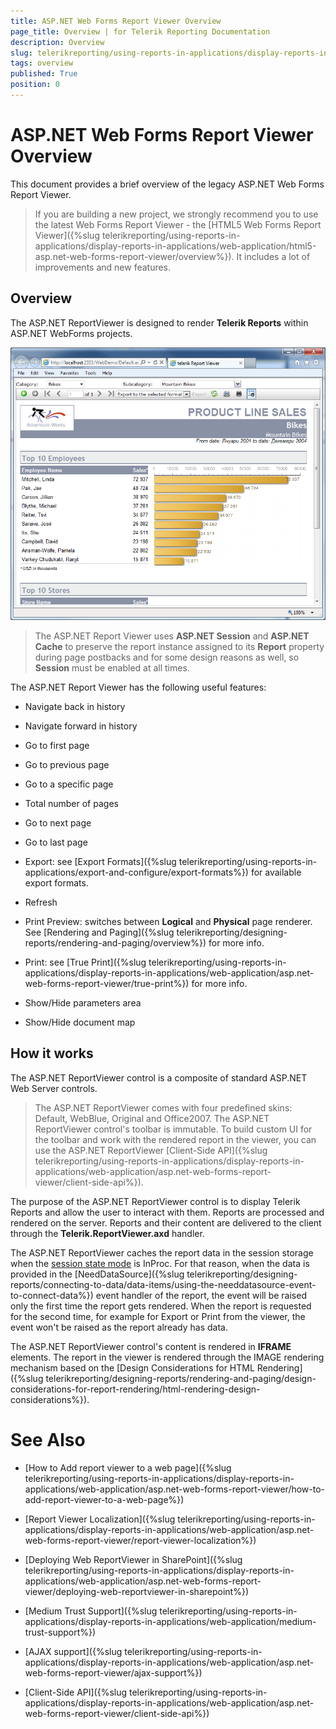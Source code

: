 ```yaml
---
title: ASP.NET Web Forms Report Viewer Overview
page_title: Overview | for Telerik Reporting Documentation
description: Overview
slug: telerikreporting/using-reports-in-applications/display-reports-in-applications/web-application/asp.net-web-forms-report-viewer/overview
tags: overview
published: True
position: 0
---
```


# ASP.NET Web Forms Report Viewer Overview



This document provides a brief overview of the legacy ASP.NET Web Forms Report Viewer.       

> If you are building a new project, we strongly recommend you to use         the latest Web Forms Report Viewer - the [HTML5 Web Forms Report Viewer]({%slug telerikreporting/using-reports-in-applications/display-reports-in-applications/web-application/html5-asp.net-web-forms-report-viewer/overview%}).          It includes a lot of improvements and new features.       


## Overview

The ASP.NET ReportViewer is designed to render __Telerik Reports__ within ASP.NET WebForms projects.           

  ![](images/AspNetViewer.png)

> The ASP.NET Report Viewer uses  __ASP.NET Session__ and  __ASP.NET Cache__ to preserve the report instance assigned to             its  __Report__ property during page postbacks and for some design reasons as well, so              __Session__ must be enabled at all times.           


The ASP.NET Report Viewer has the following useful features:         

* Navigate back in history

* Navigate forward in history

* Go to first page

* Go to previous page

* Go to a specific page

* Total number of pages

* Go to next page

* Go to last page

* Export: see [Export Formats]({%slug telerikreporting/using-reports-in-applications/export-and-configure/export-formats%}) for available export formats.             

* Refresh

* Print Preview: switches between __Logical__ and __Physical__ page renderer. See [Rendering and Paging]({%slug telerikreporting/designing-reports/rendering-and-paging/overview%}) for more info.             

* Print: see [True Print]({%slug telerikreporting/using-reports-in-applications/display-reports-in-applications/web-application/asp.net-web-forms-report-viewer/true-print%}) for more info.             

* Show/Hide parameters area

* Show/Hide document map

## How it works

The ASP.NET ReportViewer control is a composite of standard ASP.NET Web Server controls.         

> The ASP.NET ReportViewer comes with four predefined skins: Default, WebBlue, Original and Office2007. The ASP.NET ReportViewer control's toolbar is immutable.             To build custom UI for the toolbar and work with the rendered report in the viewer,             you can use the ASP.NET ReportViewer [Client-Side API]({%slug telerikreporting/using-reports-in-applications/display-reports-in-applications/web-application/asp.net-web-forms-report-viewer/client-side-api%}).           


The purpose of the ASP.NET ReportViewer control is to display Telerik Reports and allow the user to interact with them.           Reports are processed and rendered on the server. Reports and their content are delivered to the client through the           __Telerik.ReportViewer.axd__ handler.         

The ASP.NET ReportViewer caches the report data in the session storage when the            [session state mode](https://docs.microsoft.com/en-us/dotnet/api/system.web.sessionstate.sessionstatemode?view=netframework-4.8)             is InProc. For that reason, when the data is provided in           the [NeedDataSource]({%slug telerikreporting/designing-reports/connecting-to-data/data-items/using-the-needdatasource-event-to-connect-data%}) event handler of the report,           the event will be raised only the first time the report gets rendered. When the report is requested for the second time,           for example for Export or Print from the viewer, the event won't be raised as the report already has data.         

The ASP.NET ReportViewer control's content is rendered in __IFRAME__ elements.           The report in the viewer is rendered through the IMAGE rendering mechanism based on the           [Design Considerations for HTML Rendering]({%slug telerikreporting/designing-reports/rendering-and-paging/design-considerations-for-report-rendering/html-rendering-design-considerations%}).         


# See Also


 

* [How to Add report viewer to a web page]({%slug telerikreporting/using-reports-in-applications/display-reports-in-applications/web-application/asp.net-web-forms-report-viewer/how-to-add-report-viewer-to-a-web-page%})

 

* [Report Viewer Localization]({%slug telerikreporting/using-reports-in-applications/display-reports-in-applications/web-application/asp.net-web-forms-report-viewer/report-viewer-localization%})

 

* [Deploying Web ReportViewer in SharePoint]({%slug telerikreporting/using-reports-in-applications/display-reports-in-applications/web-application/asp.net-web-forms-report-viewer/deploying-web-reportviewer-in-sharepoint%})

 

* [Medium Trust Support]({%slug telerikreporting/using-reports-in-applications/display-reports-in-applications/web-application/medium-trust-support%})

 

* [AJAX support]({%slug telerikreporting/using-reports-in-applications/display-reports-in-applications/web-application/asp.net-web-forms-report-viewer/ajax-support%})

 

* [Client-Side API]({%slug telerikreporting/using-reports-in-applications/display-reports-in-applications/web-application/asp.net-web-forms-report-viewer/client-side-api%})

